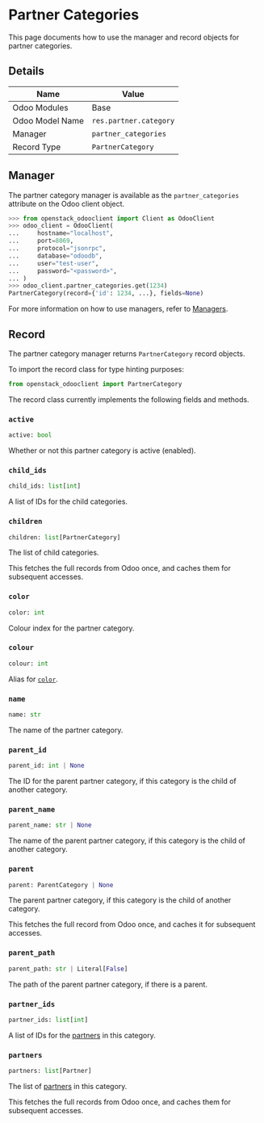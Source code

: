 # Partner Categories

This page documents how to use the manager and record objects
for partner categories.

## Details

| Name            | Value                  |
|-----------------|------------------------|
| Odoo Modules    | Base                   |
| Odoo Model Name | `res.partner.category` |
| Manager         | `partner_categories`   |
| Record Type     | `PartnerCategory`      |

## Manager

The partner category manager is available as the `partner_categories`
attribute on the Odoo client object.

```python
>>> from openstack_odooclient import Client as OdooClient
>>> odoo_client = OdooClient(
...     hostname="localhost",
...     port=8069,
...     protocol="jsonrpc",
...     database="odoodb",
...     user="test-user",
...     password="<password>",
... )
>>> odoo_client.partner_categories.get(1234)
PartnerCategory(record={'id': 1234, ...}, fields=None)
```

For more information on how to use managers, refer to [Managers](index.md).

## Record

The partner category manager returns `PartnerCategory` record objects.

To import the record class for type hinting purposes:

```python
from openstack_odooclient import PartnerCategory
```

The record class currently implements the following fields and methods.

### `active`

```python
active: bool
```

Whether or not this partner category is active (enabled).

### `child_ids`

```python
child_ids: list[int]
```

A list of IDs for the child categories.

### `children`

```python
children: list[PartnerCategory]
```

The list of child categories.

This fetches the full records from Odoo once,
and caches them for subsequent accesses.

### `color`

```python
color: int
```

Colour index for the partner category.

### `colour`

```python
colour: int
```

Alias for [``color``](#color).

### `name`

```python
name: str
```

The name of the partner category.

### `parent_id`

```python
parent_id: int | None
```

The ID for the parent partner category, if this category
is the child of another category.

### `parent_name`

```python
parent_name: str | None
```

The name of the parent partner category, if this category
is the child of another category.

### `parent`

```python
parent: ParentCategory | None
```

The parent partner category, if this category
is the child of another category.

This fetches the full record from Odoo once,
and caches it for subsequent accesses.

### `parent_path`

```python
parent_path: str | Literal[False]
```

The path of the parent partner category, if there is a parent.

### `partner_ids`

```python
partner_ids: list[int]
```

A list of IDs for the [partners](partner.md) in this category.

### `partners`

```python
partners: list[Partner]
```

The list of [partners](partner.md) in this category.

This fetches the full records from Odoo once,
and caches them for subsequent accesses.
